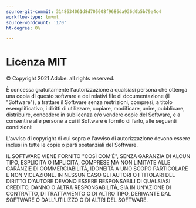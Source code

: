 ```yaml
---
source-git-commit: 3148634061d8d705608f9686da936d0b5b79e4c4
workflow-type: tm+mt
source-wordcount: '170'
ht-degree: 0%

---
```

# Licenza MIT

© Copyright 2021 Adobe. all rights reserved.

È concessa gratuitamente l&#39;autorizzazione a qualsiasi persona che ottenga una copia di questo software e dei relativi file di documentazione (il &quot;Software&quot;), a trattare il Software senza restrizioni, compresi, a titolo esemplificativo, i diritti di utilizzare, copiare, modificare, unire, pubblicare, distribuire, concedere in sublicenza e/o vendere copie del Software, e a consentire alle persone a cui il Software è fornito di farlo, alle seguenti condizioni:

L&#39;avviso di copyright di cui sopra e l&#39;avviso di autorizzazione devono essere inclusi in tutte le copie o parti sostanziali del Software.

IL SOFTWARE VIENE FORNITO &quot;COSÌ COM’È&quot;, SENZA GARANZIA DI ALCUN TIPO, ESPLICITA O IMPLICITA, COMPRESE MA NON LIMITATE ALLE GARANZIE DI COMMERCIABILITÀ, IDONEITÀ A UNO SCOPO PARTICOLARE E NON VIOLAZIONE. IN NESSUN CASO GLI AUTORI O I TITOLARI DEL DIRITTO D&#39;AUTORE DEVONO ESSERE RESPONSABILI DI QUALSIASI CREDITO, DANNO O ALTRA RESPONSABILITÀ, SIA IN UN&#39;AZIONE DI CONTRATTO, DI TRATTAMENTO O DI ALTRO TIPO, DERIVANTE DAL SOFTWARE O DALL&#39;UTILIZZO O DI ALTRI DEL SOFTWARE.
